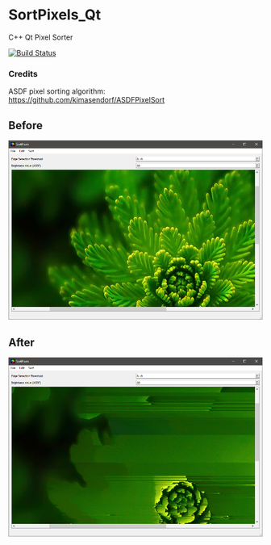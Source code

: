 # SortPixels_Qt
C++ Qt Pixel Sorter

[![Build Status](https://travis-ci.org/thorpelawrence/SortPixels_Qt.svg?branch=master)](https://travis-ci.org/thorpelawrence/SortPixels_Qt)

### Credits
ASDF pixel sorting algorithm: https://github.com/kimasendorf/ASDFPixelSort

## Before
![Before](images/before.png)

## After
![After](images/after.png)
